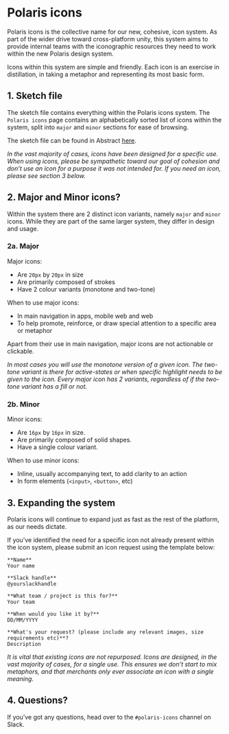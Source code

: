 # Polaris icons

Polaris icons is the collective name for our new, cohesive, icon system. As part of the wider drive toward cross-platform unity, this system aims to provide internal teams with the iconographic resources they need to work within the new Polaris design system.

Icons within this system are simple and friendly. Each icon is an exercise in distillation, in taking a metaphor and representing its most basic form.

## 1.	Sketch file

The sketch file contains everything within the Polaris icons system. The `Polaris icons` page contains an alphabetically sorted list of icons within the system, split into `major` and `minor` sections for ease of browsing.

The sketch file can be found in Abstract [here](https://share.abstractapp.com/f348c474-832c-4032-8867-4c84286d8666).

_In the vast majority of cases, icons have been designed for a specific use. When using icons, please be sympathetic toward our goal of cohesion and don’t use an icon for a purpose it was not intended for. If you need an icon, please see section 3 below._

## 2.	Major and Minor icons?

Within the system there are 2 distinct icon variants, namely `major` and `minor` icons. While they are part of the same larger system, they differ in design and usage.

### 2a.	Major

Major icons:

* Are `20px` by `20px` in size
* Are primarily composed of strokes
* Have 2 colour variants (monotone and two-tone)

When to use major icons:

* In main navigation in apps, mobile web and web
* To help promote, reinforce, or draw special attention to a specific area or metaphor

Apart from their use in main navigation, major icons are not actionable or clickable.

_In most cases you will use the monotone version of a given icon. The two-tone variant is there for active-states or when specific highlight needs to be given to the icon. Every major icon has 2 variants, regardless of if the two-tone variant has a fill or not._

### 2b. Minor

Minor icons:

* Are `16px` by `16px` in size.
* Are primarily composed of solid shapes.
* Have a single colour variant.

When to use minor icons:

* Inline, usually accompanying text, to add clarity to an action
* In form elements (`<input>`, `<button>`, etc)

## 3.	Expanding the system

Polaris icons will continue to expand just as fast as the rest of the platform, as our needs dictate.

If you’ve identified the need for a specific icon not already present within the icon system, please submit an icon request using the template below:

```
**Name**
Your name

**Slack handle**
@yourslackhandle

**What team / project is this for?**
Your team

**When would you like it by?** 
DD/MM/YYYY

**What's your request? (please include any relevant images, size requirements etc)**?
Description
```

_It is vital that existing icons are not repurposed. Icons are designed, in the vast majority of cases, for a single use. This ensures we don’t start to mix metaphors, and that merchants only ever associate an icon with a single meaning._

## 4.	Questions?

If you’ve got any questions, head over to the `#polaris-icons` channel on Slack.
